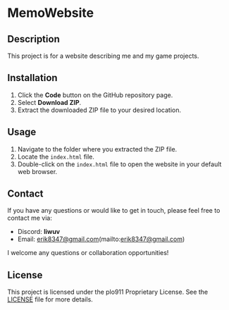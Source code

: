 # MemoWebsite

## Description
This project is for a website describing me and my game projects.

## Installation
1. Click the **Code** button on the GitHub repository page.
2. Select **Download ZIP**.
3. Extract the downloaded ZIP file to your desired location.

## Usage
1. Navigate to the folder where you extracted the ZIP file.
2. Locate the `index.html` file.
3. Double-click on the `index.html` file to open the website in your default web browser.

## Contact
If you have any questions or would like to get in touch, please feel free to contact me via:
- Discord: **liwuv**
- Email: erik8347@gmail.com(mailto:erik8347@gmail.com)

I welcome any questions or collaboration opportunities!

## License
This project is licensed under the plo911 Proprietary License. See the [LICENSE](LICENSE) file for more details.
